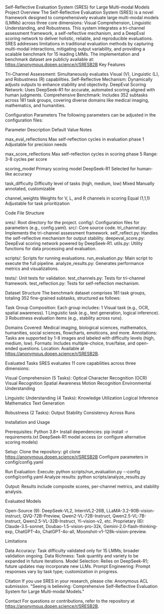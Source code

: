 Self-Reflective Evaluation System (SRES) for Large Multi-modal Models
Project Overview
The Self-Reflective Evaluation System (SRES) is a novel framework designed to comprehensively evaluate large multi-modal models (LMMs) across three core dimensions: Visual Comprehension, Linguistic Understanding, and Robustness. This system integrates a tri-channel assessment framework, a self-reflective mechanism, and a DeepEval scoring network to deliver holistic, reliable, and reproducible evaluations. SRES addresses limitations in traditional evaluation methods by capturing multi-modal interactions, mitigating output variability, and providing a scalable benchmark for 15 leading LMMs.
The implementation and benchmark dataset are publicly available at: https://anonymous.dopen.science/r/SRESB2B
Key Features

Tri-Channel Assessment: Simultaneously evaluates Visual (V), Linguistic (L), and Robustness (R) capabilities.
Self-Reflective Mechanism: Dynamically adjusts outputs to enhance stability and objectivity.
DeepEval Scoring Network: Uses DeepSeek-R1 for accurate, automated scoring aligned with human judgments.
Comprehensive Benchmark: Includes 352 subtasks across 181 task groups, covering diverse domains like medical imaging, mathematics, and humanities.

Configuration Parameters
The following parameters can be adjusted in the configuration files:



Parameter
Description
Default Value
Notes



max_eval_reflections
Max self-reflection cycles in evaluation phase
1
Adjustable for precision needs


max_score_reflections
Max self-reflection cycles in scoring phase
5
Range: 3-8 cycles per score


scoring_model
Primary scoring model
DeepSeek-R1
Selected for human-like accuracy


task_difficulty
Difficulty level of tasks (high, medium, low)
Mixed
Manually annotated, customizable


channel_weights
Weights for V, L, and R channels in scoring
Equal (1,1,1)
Adjustable for task prioritization


Code File Structure

sres/: Root directory for the project.
config/: Configuration files for parameters (e.g., config.yaml).
src/: Core source code.
tri_channel.py: Implements the tri-channel assessment framework.
self_reflect.py: Handles the self-reflective mechanism for output stability.
deepeval_score.py: DeepEval scoring network powered by DeepSeek-R1.
utils.py: Utility functions for data processing and evaluation.


scripts/: Scripts for running evaluations.
run_evaluation.py: Main script to execute the full pipeline.
analyze_results.py: Generates performance metrics and visualizations.


tests/: Unit tests for validation.
test_channels.py: Tests for tri-channel framework.
test_reflection.py: Tests for self-reflection mechanism.





Dataset Structure
The benchmark dataset comprises 181 task groups, totaling 352 fine-grained subtasks, structured as follows:

Task Group Composition: Each group includes:
1 Visual task (e.g., OCR, spatial awareness).
1 Linguistic task (e.g., text generation, logical inference).
3 Robustness evaluation items (e.g., stability across runs).


Domains Covered: Medical imaging, biological sciences, mathematics, humanities, social sciences, flowcharts, emoticons, and more.
Annotations: Tasks are supported by 1-8 images and labeled with difficulty levels (high, medium, low).
Formats: Includes multiple-choice, true/false, and open-ended questions.
Location: Available at https://anonymous.dopen.science/r/SRESB2B.

Evaluated Tasks
SRES evaluates 11 core capabilities across three dimensions:

Visual Comprehension (5 Tasks):
Optical Character Recognition (OCR)
Visual Recognition
Spatial Awareness
Motion Recognition
Environmental Understanding


Linguistic Understanding (4 Tasks):
Knowledge Utilization
Logical Inference
Mathematics
Text Generation


Robustness (2 Tasks):
Output Stability
Consistency Across Runs



Installation and Usage

Prerequisites:
Python 3.8+
Install dependencies: pip install -r requirements.txt
DeepSeek-R1 model access (or configure alternative scoring models)


Setup:
Clone the repository: git clone https://anonymous.dopen.science/r/SRESB2B
Configure parameters in config/config.yaml


Run Evaluation:
Execute: python scripts/run_evaluation.py --config config/config.yaml
Analyze results: python scripts/analyze_results.py


Output:
Results include composite scores, per-channel metrics, and stability analysis.



Evaluated Models

Open-Source (9): DeepSeek-VL2, InternVL2-26B, LLaMA-3.2-90B-vision-instruct, QVQ-72B-Preview, Qwen2-VL-72B-Instruct, Qwen2.5-VL-7B-Instruct, Qwen2.5-VL-32B-Instruct, Yi-vision-v2, etc.
Proprietary (6): Claude-3.5-sonnet, Doubao-1.5-vision-pro-32k, Gemini-2.0-flash-thinking-exp, ChatGPT-4o, ChatGPT-4o-all, Moonshot-v1-128k-vision-preview.

Limitations

Data Accuracy: Task difficulty validated only for 15 LMMs; broader validation ongoing.
Data Richness: Task quantity and variety to be expanded in future iterations.
Model Selection: Relies on DeepSeek-R1; future updates may incorporate new LLMs.
Prompt Engineering: Prompt responses vary by task type; customization in progress.

Citation
If you use SRES in your research, please cite:
Anonymous ACL submission. "Seeing is believing: Comprehensive Self-Reflective Evaluation System for Large Multi-modal Models."

Contact
For questions or contributions, refer to the repository at https://anonymous.dopen.science/r/SRESB2B.
